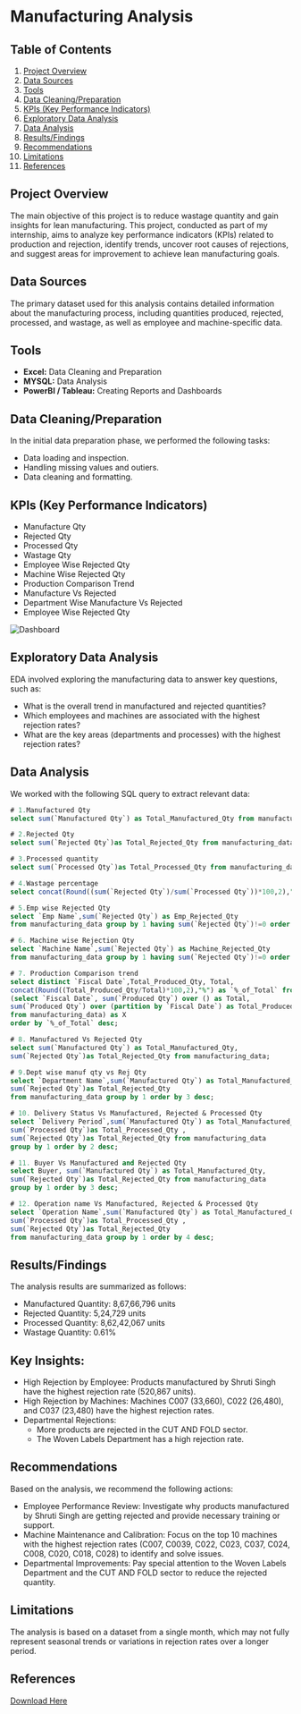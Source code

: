 # Manufacturing Analysis

## Table of Contents
1. [Project Overview](#project-overview)
2. [Data Sources](#data-sources)
3. [Tools](#tools)
4. [Data Cleaning/Preparation](#data-cleaningpreparation)
5. [KPIs (Key Performance Indicators)](#kpis-key-performance-indicators)
6. [Exploratory Data Analysis](#exploratory-data-analysis)
7. [Data Analysis](#data-analysis)
8. [Results/Findings](#resultsfindings)
9. [Recommendations](#recommendations)
10. [Limitations](#limitations)
11. [References](#references)

## Project Overview
The main objective of this project is to reduce wastage quantity and gain insights for lean manufacturing. This project, conducted as part of my internship, aims to analyze key performance indicators (KPIs) related to production and rejection, identify trends, uncover root causes of rejections, and suggest areas for improvement to achieve lean manufacturing goals.

## Data Sources
The primary dataset used for this analysis contains detailed information about the manufacturing process, including quantities produced, rejected, processed, and wastage, as well as employee and machine-specific data.

## Tools
- **Excel:** Data Cleaning and Preparation
- **MYSQL:** Data Analysis
- **PowerBI / Tableau:** Creating Reports and Dashboards

## Data Cleaning/Preparation
In the initial data preparation phase, we performed the following tasks:
- Data loading and inspection.
- Handling missing values and outiers.
- Data cleaning and formatting.

## KPIs (Key Performance Indicators)
- Manufacture Qty
- Rejected Qty
- Processed Qty
- Wastage Qty
- Employee Wise Rejected Qty
- Machine Wise Rejected Qty
- Production Comparison Trend
- Manufacture Vs Rejected
- Department Wise Manufacture Vs Rejected
- Employee Wise Rejected Qty

![Dashboard](https://github.com/user-attachments/assets/dc72e20f-9585-4446-9c87-321e4745ba2a)

## Exploratory Data Analysis
EDA involved exploring the manufacturing data to answer key questions, such as:
- What is the overall trend in manufactured and rejected quantities?
- Which employees and machines are associated with the highest rejection rates?
- What are the key areas (departments and processes) with the highest rejection rates?

## Data Analysis
We worked with the following SQL query to extract relevant data:

```sql
# 1.Manufactured Qty
select sum(`Manufactured Qty`) as Total_Manufactured_Qty from manufacturing_data;

# 2.Rejected Qty
select sum(`Rejected Qty`)as Total_Rejected_Qty from manufacturing_data;

# 3.Processed quantity
select sum(`Processed Qty`)as Total_Processed_Qty from manufacturing_data;

# 4.Wastage percentage
select concat(Round((sum(`Rejected Qty`)/sum(`Processed Qty`))*100,2),"%") as `Wastage_%` from manufacturing_data;

# 5.Emp wise Rejected Qty
select `Emp Name`,sum(`Rejected Qty`) as Emp_Rejected_Qty 
from manufacturing_data group by 1 having sum(`Rejected Qty`)!=0 order by 2 desc;

# 6. Machine wise Rejection Qty
select `Machine Name`,sum(`Rejected Qty`) as Machine_Rejected_Qty 
from manufacturing_data group by 1 having sum(`Rejected Qty`)!=0 order by 2 desc;

# 7. Production Comparison trend
select distinct `Fiscal Date`,Total_Produced_Qty, Total, 
concat(Round((Total_Produced_Qty/Total)*100,2),"%") as `%_of_Total` from
(select `Fiscal Date`, sum(`Produced Qty`) over () as Total,
sum(`Produced Qty`) over (partition by `Fiscal Date`) as Total_Produced_Qty
from manufacturing_data) as X
order by `%_of_Total` desc;

# 8. Manufactured Vs Rejected Qty
select sum(`Manufactured Qty`) as Total_Manufactured_Qty,
sum(`Rejected Qty`)as Total_Rejected_Qty from manufacturing_data;

# 9.Dept wise manuf qty vs Rej Qty
select `Department Name`,sum(`Manufactured Qty`) as Total_Manufactured_Qty,
sum(`Rejected Qty`)as Total_Rejected_Qty 
from manufacturing_data group by 1 order by 3 desc;

# 10. Delivery Status Vs Manufactured, Rejected & Processed Qty
select `Delivery Period`,sum(`Manufactured Qty`) as Total_Manufactured_Qty,
sum(`Processed Qty`)as Total_Processed_Qty ,
sum(`Rejected Qty`)as Total_Rejected_Qty from manufacturing_data
group by 1 order by 2 desc;

# 11. Buyer Vs Manufactured and Rejected Qty
select Buyer, sum(`Manufactured Qty`) as Total_Manufactured_Qty,
sum(`Rejected Qty`)as Total_Rejected_Qty from manufacturing_data
group by 1 order by 3 desc;

# 12. Operation name Vs Manufactured, Rejected & Processed Qty
select `Operation Name`,sum(`Manufactured Qty`) as Total_Manufactured_Qty,
sum(`Processed Qty`)as Total_Processed_Qty ,
sum(`Rejected Qty`)as Total_Rejected_Qty
from manufacturing_data group by 1 order by 4 desc;
```

## Results/Findings
The analysis results are summarized as follows:

- Manufactured Quantity: 8,67,66,796 units
- Rejected Quantity: 5,24,729 units
- Processed Quantity: 8,62,42,067 units
- Wastage Quantity: 0.61%
  
## Key Insights:
- High Rejection by Employee: Products manufactured by Shruti Singh have the highest rejection rate (520,867 units).
- High Rejection by Machines: Machines C007 (33,660), C022 (26,480), and C037 (23,480) have the highest rejection rates.
- Departmental Rejections:
  - More products are rejected in the CUT AND FOLD sector.
  - The Woven Labels Department has a high rejection rate.

## Recommendations
Based on the analysis, we recommend the following actions:

- Employee Performance Review: Investigate why products manufactured by Shruti Singh are getting rejected and provide necessary training or support.
- Machine Maintenance and Calibration: Focus on the top 10 machines with the highest rejection rates (C007, C0039, C022, C023, C037, C024, C008, C020, C018, C028) to identify and solve issues.
- Departmental Improvements: Pay special attention to the Woven Labels Department and the CUT AND FOLD sector to reduce the rejected quantity.
  
## Limitations
The analysis is based on a dataset from a single month, which may not fully represent seasonal trends or variations in rejection rates over a longer period.

## References
[Download Here](https://1drv.ms/f/c/6993f333d4c84e65/EsLtgmm8tU9Llg10_9-pVBEBf44rfxtgucw1u6HGSkrYcw?e=m9Toaz)
